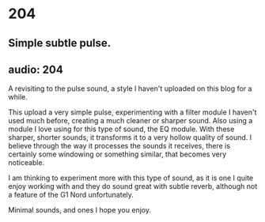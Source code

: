# 204
## Simple subtle pulse.
audio: 204
---
A revisiting to the pulse sound, a style I haven't uploaded on this blog for a while.

This upload a very simple pulse, experimenting with a filter module I haven't used much before, creating a much cleaner or sharper sound. Also using a module I love using for this type of sound, the EQ module. With these sharper, shorter sounds, it transforms it to a very hollow quality of sound. I believe through the way it processes the sounds it receives, there is certainly some windowing or something similar, that becomes very noticeable.

I am thinking to experiment more with this type of sound, as it is one I quite enjoy working with and they do sound great with subtle reverb, although not a feature of the G1 Nord unfortunately.

Minimal sounds, and ones I hope you enjoy.